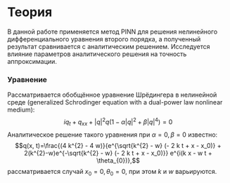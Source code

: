 # Теория  
В данной работе применяется метод PINN для решения нелинейного дифференциального уравнения второго порядка, а полученный результат сравнивается с аналитическим решением. Исследуется влияние параметров аналитического решения на точность аппроксимации.
### Уравнение
Рассматривается обобщённое уравнение Шрёдингера в нелинейной среде (generalized Schrodinger equation with a dual-power law nonlinear medium):
$$iq_t + q_{xx} + |q|^2 q (1 - \alpha |q|^2 + \beta |q|^4) = 0$$
Аналитическое решение такого уравнения при $\alpha = 0, \beta = 0$ известно:
$$q(x, t)=\frac{(4 k^{2} - 4 w)}{e^{\sqrt{k^{2} - w} (- 2 k t + x - x_0)} + 2(k^{2}-w)e^{-\sqrt{k^{2} - w} (- 2 k t + x - x_0)}} e^{i(k x - w t + \theta_{0})},$$
рассматривается  случай $x_0 = 0, \theta_{0} = 0$, при этом $k$ и $w$ варьируются.
